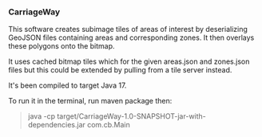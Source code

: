 <h3>CarriageWay</h3>

This software creates subimage tiles of areas of interest by deserializing GeoJSON files containing areas and 
corresponding zones. It then overlays these polygons onto the bitmap.  

It uses cached bitmap tiles which for the given areas.json and zones.json files but this could be extended by pulling from 
a tile server instead.

It's been compiled to target Java 17.

To run it in the terminal, run maven package then:
<blockquote>java -cp target/CarriageWay-1.0-SNAPSHOT-jar-with-dependencies.jar com.cb.Main</blockquote>
